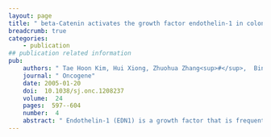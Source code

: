 ```yaml
---
layout: page
title: " beta-Catenin activates the growth factor endothelin-1 in colon cancer cells."
breadcrumb: true
categories:
    - publication
## publication related information
pub:
    authors: " Tae Hoon Kim, Hui Xiong, Zhuohua Zhang<sup>#</sup>,  Bing Ren<sup>#</sup>"
    journal: " Oncogene"
    date: 2005-01-20
    doi:  10.1038/sj.onc.1208237
    volume:  24
    pages:  597--604
    number:  4
    abstract: " Endothelin-1 (EDN1) is a growth factor that is frequently produced by cancer cells and plays a critical role in tumorigenesis. However, the molecular mechanism controlling the expression of EDN1 in cancers is unknown. Constitutive  activation of beta-catenin pathway is responsible for the initiation of the vast  majority of colon cancers. Here we show that the EDN1 gene is directly regulated  by beta-catenin in colon cancer cells. A specific DNA element within the EDN1 promoter is required for activation, and is associated with beta-catenin's cognate DNA binding partner, TCF4, in vivo. Inhibition of beta-catenin signaling  results in lowered expression of EDN1, while enhancement of beta-catenin signaling leads to further activation of the gene. Significantly elevated EDN1 expression occurs in 80% of primary human colon cancers, consistent with it being a direct target of beta-catenin. Furthermore, EDN1 is able to rescue colon cancer cells from growth arrest and apoptosis resulting from inhibition of beta-catenin  signaling, implicating a key role of EDN1 in promoting the oncogenic function of  beta-catenin. These results indicate EDN1 overexpression as a major cause in colon cancers and reveal further details of the genetic programs responsible for  tumorigenesis of colon cancers.,"
---
```

